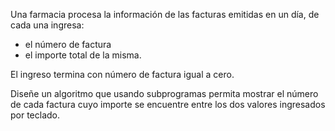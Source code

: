Una farmacia procesa la información de las facturas emitidas en un día, de cada una ingresa:

- el número de factura
- el importe total de la misma.

El ingreso termina con número de factura igual a cero.

Diseñe un algoritmo que usando subprogramas permita mostrar el número de cada factura cuyo importe se encuentre entre los dos valores ingresados por teclado.
